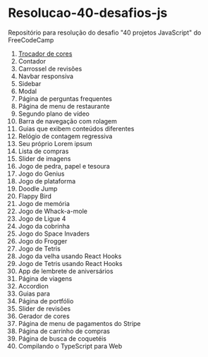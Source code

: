 # Resolucao-40-desafios-js

Repositório para resolução do desafio "40 projetos JavaScript" do FreeCodeCamp

1. [Trocador de cores](challenges/01_trocador-de-cores/README.md)
2. Contador
3. Carrossel de revisões
4. Navbar responsiva
5. Sidebar
6. Modal
7. Página de perguntas frequentes
8. Página de menu de restaurante
9. Segundo plano de vídeo
10. Barra de navegação com rolagem
11. Guias que exibem conteúdos diferentes
12. Relógio de contagem regressiva
13. Seu próprio Lorem ipsum
14. Lista de compras
15. Slider de imagens
16. Jogo de pedra, papel e tesoura
17. Jogo do Genius
18. Jogo de plataforma
19. Doodle Jump
20. Flappy Bird
21. Jogo de memória
22. Jogo de Whack-a-mole
23. Jogo de Ligue 4
24. Jogo da cobrinha
25. Jogo do Space Invaders
26. Jogo do Frogger
27. Jogo de Tetris
28. Jogo da velha usando React Hooks
29. Jogo de Tetris usando React Hooks
30. App de lembrete de aniversários
31. Página de viagens
32. Accordion
33. Guias para
34. Página de portfólio
35. Slider de revisões
36. Gerador de cores
37. Página de menu de pagamentos do Stripe
38. Página de carrinho de compras
39. Página de busca de coquetéis
40. Compilando o TypeScript para Web
